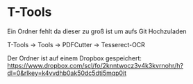 # T-Tools
Ein Ordner fehlt da dieser zu groß ist um aufs Git Hochzuladen 

T-Tools -> Tools -> PDFCutter -> Tesserect-OCR 

Der Ordner ist auf einem Dropbox gespeichert:
https://www.dropbox.com/scl/fo/2knntwocz3v4k3kvrnohr/h?dl=0&rlkey=k4vvdhb0ak50dc5dti5mqp0it
